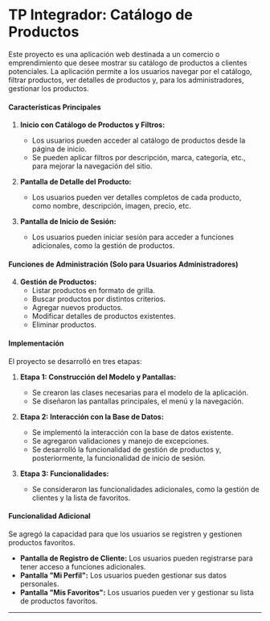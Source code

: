 # TP Integrador: Catálogo de Productos

Este proyecto es una aplicación web destinada a un comercio o emprendimiento que desee mostrar su catálogo de productos a clientes potenciales. La aplicación permite a los usuarios navegar por el catálogo, filtrar productos, ver detalles de productos y, para los administradores, gestionar los productos.

#### Características Principales

1. **Inicio con Catálogo de Productos y Filtros:**
   - Los usuarios pueden acceder al catálogo de productos desde la página de inicio.
   - Se pueden aplicar filtros por descripción, marca, categoría, etc., para mejorar la navegación del sitio.

2. **Pantalla de Detalle del Producto:**
   - Los usuarios pueden ver detalles completos de cada producto, como nombre, descripción, imagen, precio, etc.

3. **Pantalla de Inicio de Sesión:**
   - Los usuarios pueden iniciar sesión para acceder a funciones adicionales, como la gestión de productos.

#### Funciones de Administración (Solo para Usuarios Administradores)

4. **Gestión de Productos:**
   - Listar productos en formato de grilla.
   - Buscar productos por distintos criterios.
   - Agregar nuevos productos.
   - Modificar detalles de productos existentes.
   - Eliminar productos.

#### Implementación

El proyecto se desarrolló en tres etapas:

1. **Etapa 1: Construcción del Modelo y Pantallas:**
   - Se crearon las clases necesarias para el modelo de la aplicación.
   - Se diseñaron las pantallas principales, el menú y la navegación.

2. **Etapa 2: Interacción con la Base de Datos:**
   - Se implementó la interacción con la base de datos existente.
   - Se agregaron validaciones y manejo de excepciones.
   - Se desarrolló la funcionalidad de gestión de productos y, posteriormente, la funcionalidad de inicio de sesión.

3. **Etapa 3: Funcionalidades:**
   - Se consideraron las funcionalidades adicionales, como la gestión de clientes y la lista de favoritos.

#### Funcionalidad Adicional

Se agregó la capacidad para que los usuarios se registren y gestionen productos favoritos.

- **Pantalla de Registro de Cliente:** Los usuarios pueden registrarse para tener acceso a funciones adicionales.
- **Pantalla "Mi Perfil":** Los usuarios pueden gestionar sus datos personales.
- **Pantalla "Mis Favoritos":** Los usuarios pueden ver y gestionar su lista de productos favoritos.

---


